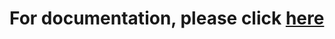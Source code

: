 # For documentation, please click [here](https://mhira-project.github.io/documentation/docs/mhira-reporting-guide/patient-report-shiny-app)

